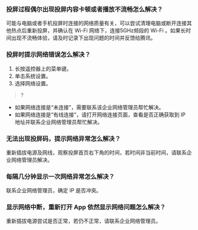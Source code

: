 
### 投屏过程偶尔出现投屏内容卡顿或者播放不流畅怎么解决？
可能与电脑或者手机投屏时连接的网络质量有关，可以尝试清理电脑或断开连接其他热点后重新投屏，并确认在 Wi-Fi 网络下，连接5GHz频段的 Wi-Fi 。如果长时间出现不流畅体验，请及时记录下出现问题的时间并反馈给腾讯。

### 投屏时提示网络错误怎么解决？
1. 长按遥控器上的菜单键。
2. 单击系统设置。
3. 选择网络设置。

>?
- 如果网络连接是“未连接”，需要联系该企业网络管理员帮忙解决。
- 如果网络连接是“有线连接”，请打开网络连接页面，查看是否正确获取到 IP 地址并联系企业网络管理员帮忙解决。

### 无法出现投屏码，提示网络异常怎么解决？
重新插拔电源及网线，观察投屏首页右下角的时间，若时间非当前时间，请联系企业网络管理员解决。

### 每隔几分钟显示一次网络异常怎么解决？
联系企业网络管理员，确定 IP 是否冲突。

### 显示网络中断，重新打开 App 依然显示网络问题怎么解决？
重新插拔电源尝试是否正常，若仍不正常，请联系企业网络管理员。
